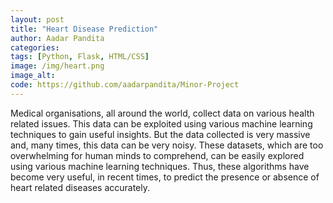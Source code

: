 ```yaml
---
layout: post
title: "Heart Disease Prediction"
author: Aadar Pandita
categories: 
tags: [Python, Flask, HTML/CSS]
image: /img/heart.png
image_alt: 
code: https://github.com/aadarpandita/Minor-Project
---
```

Medical organisations, all around the world, collect data on various health related issues. This data can be exploited using various machine learning techniques to gain useful insights. But the data collected is very massive and, many times, this data can be very noisy. These datasets, which are too overwhelming for human minds to comprehend, can be easily explored using various machine learning techniques. Thus, these algorithms have become very useful, in recent times, to predict the presence or absence of heart related diseases accurately.


